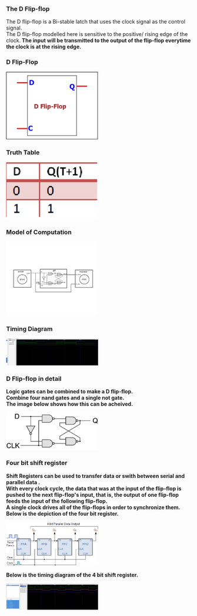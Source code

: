 ### The D Flip-flop

The D flip-flop is a Bi-stable latch that uses the clock signal as the control signal.<br>
The D flip-flop modelled here is sensitive to the positive/ rising edge of the clock.<b>
The input will be transmitted to the output of the flip-flop everytime the clock is at the rising edge.<br>

### D Flip-Flop
<p align="left">
  <img src="img/dff.png" width="250"/>
</p>

### Truth Table 
<p align="left">
  <img src="img/truthtable.png" width="250"/>
</p>

### Model of Computation
<p align="left">
  <img src="img/MoC.png" width="250"/>
</p>

### Timing Diagram
<p align="left">
  <img src="img/timingdiagram.png" width="250"/>
</p>

### D Flip-flop in detail
Logic gates can be combined to make a D flip-flop.<br>
Combine four nand gates and a single not gate.<br>
The image below shows how this can be acheived.<br>
<p align="left">
  <img src="img/dffdetail.png" width="250"/>
</p>

### Four bit shift register
Shift Registers can be used to transfer data or swith between serial and parallel data .<br>
With every clock cycle, the data that was at the input of the flip-flop is pushed to the next flip-flop's input, that is, the output of one flip-flop feeds the input of the following flip-flop.<br>
A single clock drives all of the flip-flops in order to synchronize them.<br>
Below is the depiction of the four bit register.
<p align="left">
  <img src="img/SIPO_4-bit_shift_reg.gif" width="250"/>
</p>

Below is the timing diagram of the 4 bit shift register. 
<p align="left">
  <img src="img/timingdiagramsr.png" width="250"/>
</p>
